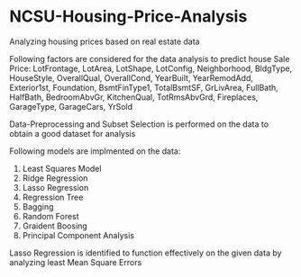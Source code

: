 # NCSU-Housing-Price-Analysis
Analyzing housing prices based on real estate data

Following factors are considered for the data analysis to predict house Sale Price:
LotFrontage, LotArea, LotShape, LotConfig, Neighborhood, BldgType, HouseStyle, OverallQual, OverallCond, YearBuilt, YearRemodAdd, Exterior1st, Foundation, BsmtFinType1, TotalBsmtSF, GrLivArea, FullBath, HalfBath, BedroomAbvGr, KitchenQual, TotRmsAbvGrd, Fireplaces, GarageType, GarageCars, YrSold

Data-Preprocessing and Subset Selection is performed on the data to obtain a good dataset for analysis

Following models are implmented on the data:
1) Least Squares Model
2) Ridge Regression
3) Lasso Regression
4) Regression Tree
5) Bagging
6) Random Forest
7) Graident Boosing
8) Principal Component Analysis

Lasso Regression is identified to function effectively on the given data by analyzing least Mean Square Errors


